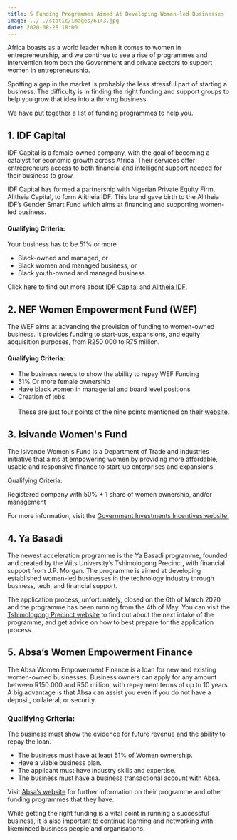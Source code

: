 ```yaml
---
title: 5 Funding Programmes Aimed At Developing Women-led Businesses
image: ../../static/images/6143.jpg
date: 2020-08-28 18:00
---
```

Africa boasts as a world leader when it comes to women in entrepreneurship, and we continue to see a rise of programmes and intervention from both the Government and private sectors to support women in entrepreneurship.

Spotting a gap in the market is probably the less stressful part of starting a business. The difficulty is in finding the right funding and support groups to help you grow that idea into a thriving business.

We have put together a list of funding programmes to help you.

## 1. IDF Capital

IDF Capital is a female-owned company, with the goal of becoming a catalyst for economic growth across Africa. Their services offer entrepreneurs access to both financial and intelligent support needed for their business to grow.

IDF Capital has formed a partnership with Nigerian Private Equity Firm, Alitheia Capital, to form Alitheia IDF. This brand gave birth to the Alitheia IDF’s Gender Smart Fund which aims at financing and supporting women-led business.

#### Qualifying Criteria:

Your business has to be 51% or more

* Black-owned and managed, or
* Black women and managed business, or
* Black youth-owned and managed business.

Click here to find out more about [IDF Capital](https://portal.idf.co.za/) and [Alitheia IDF](https://www.alitheiaidf.com/).

## 2. NEF Women Empowerment Fund (WEF)

The WEF aims at advancing the provision of funding to women-owned business. It provides funding to start-ups, expansions, and equity acquisition purposes, from R250 000 to R75 million.

#### Qualifying Criteria:

* The business needs to show the ability to repay WEF Funding
* 51% Or more female ownership
* Have black women in managerial and board level positions
* Creation of jobs\
  \
  These are just four points of the nine points mentioned on their [website](https://www.nefcorp.co.za/products-services/women-empowerment-fund/).

## 3. Isivande Women's Fund

The Isivande Women's Fund is a Department of Trade and Industries initiative that aims at empowering women by providing more affordable, usable and responsive finance to start-up enterprises and expansions.

Qualifying Criteria:

Registered company with 50% + 1 share of women ownership, and/or management

For more information, visit the [Government Investments Incentives website.](http://www.investmentincentives.co.za/enhancement-competitiveness/women-economic-empowerment-incentives/isivande-women-s-fund)

## 4. Ya Basadi

The newest acceleration programme is the Ya Basadi programme, founded and created by the Wits University’s Tshimologong Precinct, with financial support from J.P. Morgan. The programme is aimed at developing established women-led businesses in the technology industry through business, tech, and financial support.

The application process, unfortunately, closed on the 6th of March 2020 and the programme has been running from the 4th of May. You can visit the [Tshimologong Precinct website](https://tshimologong.joburg/contact/) to find out about the next intake of the programme, and get advice on how to best prepare for the application process.

## 5. Absa’s Women Empowerment Finance

The Absa Women Empowerment Finance is a loan for new and existing women-owned businesses. Business owners can apply for any amount between R150 000 and R50 million, with repayment terms of up to 10 years. A big advantage is that Absa can assist you even if you do not have a deposit, collateral, or security.

### Qualifying Criteria:

The business must show the evidence for future revenue and the ability to repay the loan.

* The business must have at least 51% of Women ownership.
* Have a viable business plan.
* The applicant must have industry skills and expertise.
* The business must have a business transactional account with Absa.

Visit [Absa’s website](https://www.absa.co.za/business/starting-my-business/access-to-finance/women-empowerment-finance/) for further information on their programme and other funding programmes that they have.

While getting the right funding is a vital point in running a successful business, it is also important to continue learning and networking with likeminded business people and organisations.